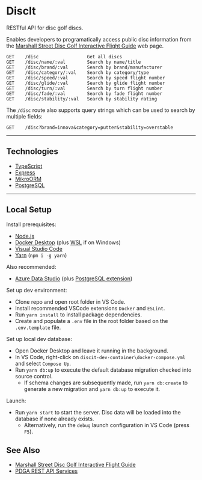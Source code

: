 # DiscIt

RESTful API for disc golf discs.

Enables developers to programatically access public disc information from the [Marshall Street Disc Golf Interactive Flight Guide](https://www.marshallstreetdiscgolf.com/flightguide) web page.

```text
GET    /disc                  Get all discs
GET    /disc/name/:val        Search by name/title
GET    /disc/brand/:val       Search by brand/manufacturer
GET    /disc/category/:val    Search by category/type
GET    /disc/speed/:val       Search by speed flight number
GET    /disc/glide/:val       Search by glide flight number
GET    /disc/turn/:val        Search by turn flight number
GET    /disc/fade/:val        Search by fade flight number
GET    /disc/stability/:val   Search by stability rating
```

The `/disc` route also supports query strings which can be used to search by multiple fields:

```text
GET    /disc?brand=innova&category=putter&stability=overstable
```

---

## Technologies

- [TypeScript](https://www.typescriptlang.org/)
- [Express](https://expressjs.com/)
- [MikroORM](https://mikro-orm.io/)
- [PostgreSQL](https://www.postgresql.org/)

---

## Local Setup

Install prerequisites:

- [Node.js](https://nodejs.org/en/download/)
- [Docker Desktop](https://www.docker.com/products/docker-desktop) (plus [WSL](https://docs.microsoft.com/en-us/windows/wsl/install-manual) if on Windows)
- [Visual Studio Code](https://code.visualstudio.com/download)
- [Yarn](https://classic.yarnpkg.com/en/) (`npm i -g yarn`)

Also recommended:

- [Azure Data Studio](https://azure.microsoft.com/en-us/services/developer-tools/data-studio/) (plus [PostgreSQL extension](https://docs.microsoft.com/en-us/sql/azure-data-studio/extensions/postgres-extension?view=sql-server-ver15))

Set up dev environment:

- Clone repo and open root folder in VS Code.
- Install recommended VSCode extensions `Docker` and `ESLint`.
- Run `yarn install` to install package dependencies.
- Create and populate a `.env` file in the root folder based on the `.env.template` file.

Set up local dev database:

- Open Docker Desktop and leave it running in the background.
- In VS Code, right-click on `discit-dev-container\docker-compose.yml` and select `Compose Up`.
- Run `yarn db:up` to execute the default database migration checked into source control.
  - If schema changes are subsequently made, run `yarn db:create` to generate a new migration and `yarn db:up` to execute it.

Launch:

- Run `yarn start` to start the server. Disc data will be loaded into the database if none already exists.
  - Alternatively, run the `debug` launch configuration in VS Code (press `F5`).

## See Also

- [Marshall Street Disc Golf Interactive Flight Guide](https://www.marshallstreetdiscgolf.com/flightguide)
- [PDGA REST API Services](https://www.pdga.com/dev/api/rest/v1/services)
